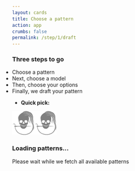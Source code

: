 ```yaml
---
layout: cards
title: Choose a pattern
action: app
crumbs: false
permalink: /step/1/draft
---
```

<div class="container">
<div class="row">
<div class="col-sm-10 offset-sm-1 col-md-8 offset-md-2 text-center">
<h3>Three steps to go</h3>
<ul style="margin: auto; display:inline-block; text-align: left; padding-left: 0;" class="todo mt-2 mb-3">
<li class="ongoing">Choose a pattern</li>
<li>Next, choose a model</li>
<li>Then, choose your options</li>
<li>Finally, we draft your pattern</li>
</ul>
<div class="progress mb-5" style="max-width: 250px; margin:auto;">
  <div class="progress-bar" role="progressbar" aria-valuenow="0" aria-valuemin="0" aria-valuemax="100"></div>
</div>
</div>
</div>

<div id="picklist">
<ul id="quick-picks" class="mb-3 filter"><li><b>Quick pick:</b></li></ul>
<div class="card hover-shadow mb-3 pattern-card" id="pattern-card">
    <div class="linedrawing"><img src="/img/logo/spinner.svg" alt="Loading..."></div>
    <div class="info">
        <div class="card-block">
            <h3 class="card-title mb-1">Loading patterns...</h3>
            <p class="card-text mb-1">Please wait while we fetch all available patterns</p>
            <p class="card-tags mb-1"></p>
        </div>
    </div>
</div>
</div>

<div class="row">
<div class="col-sm-10 offset-sm-1 col-md-8 offset-md-2" markdown="1">

</div>
</div>
</div>
